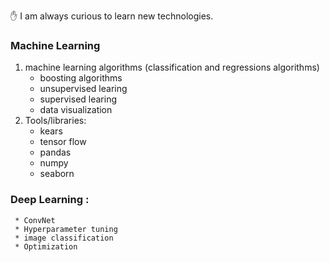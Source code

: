 :hand: I am always curious to learn new technologies.
### Machine Learning
1) machine learning algorithms (classification and regressions algorithms)
     * boosting algorithms
     * unsupervised learing 
     * supervised learing
     * data visualization 
2) Tools/libraries:
     * kears
     * tensor flow
     * pandas
     * numpy
     * seaborn
### Deep Learning :
     * ConvNet
     * Hyperparameter tuning
     * image classification
     * Optimization
